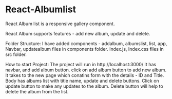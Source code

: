 # React-Albumlist
React Album list is a responsive gallery component.

React Album supports features - add new album, update and delete.

Folder Structure:
I have added components - addalbum, albumslist, list, app, Navbar, updatealbum files in components folder. Index.js, Index.css files in src folder. 

How to start Project:
The project will run in http://localhost:3000/
It has navbar, and add album button. click on add album button to add new album. It takes to the new page which conatins form with the details - ID and Title.
Body has albums list with title name, update and delete buttons.
Click on update button to make any updates to the album. Delete button will help to delete the album from the list.
